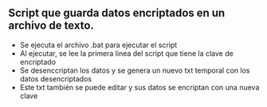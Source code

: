 ## Script que guarda datos encriptados en un archivo de texto.
  -  Se ejecuta el archivo .bat para ejecutar el script
  -  Al ejecutar, se lee la primera linea del script que tiene la clave de encriptado
  -  Se desenccriptan los datos y se genera un nuevo txt temporal con los datos desencriptados
  -  Este txt también se puede editar y sus datos se encriptan con una nueva clave
    

